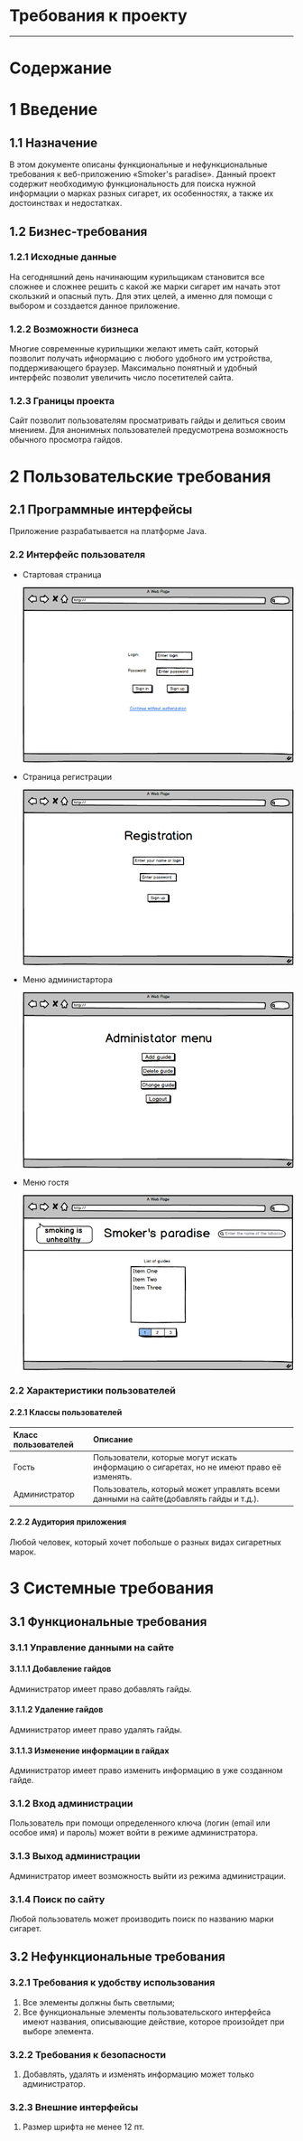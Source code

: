 # Требования к проекту
---
# Содержание

<a name="intro"/>

# 1 Введение

<a name="appointment"/>

## 1.1 Назначение
В этом документе описаны функциональные и нефункциональные требования к веб-приложению «Smoker's paradise». Данный проект содержит необходимую функциональность для поиска нужной информации о марках разных сигарет, их особенностях, а также их достоинствах и недостатках.

<a name="business_requirements"/>

## 1.2 Бизнес-требования

<a name="initial_data"/>

### 1.2.1 Исходные данные
На сегодняшний день начинающим курильщикам становится все сложнее и сложнее решить с какой же марки сигарет им начать этот скользкий и опасный путь. Для этих целей, а именно для помощи с выбором и созздается данное приложение.

<a name="business_opportunities"/>

### 1.2.2 Возможности бизнеса
Многие современные курильщики желают иметь сайт, который позволит получать ифнормацию с любого удобного им устройства, поддерживающего браузер. Максимально понятный и удобный интерфейс позволит увеличить число посетителей сайта.

<a name="project_boundary"/>

### 1.2.3 Границы проекта
Сайт позволит пользователям просматривать гайды и делиться своим мнением. Для анонимных пользователей предусмотрена возможность обычного просмотра гайдов.

<a name="user_requirements"/>

# 2 Пользовательские требования

<a name="software_interfaces"/>

## 2.1 Программные интерфейсы
Приложение разрабатывается на платформе Java.

<a name="user_interface"/>

### 2.2 Интерфейс пользователя

- Стартовая страница

  ![Стартовая страница](mockups/main.png)
  
- Страница регистрации

  ![Страница регистрации](mockups/sign%20up.png)  
  
- Меню администартора

  ![Меню администартора](mockups/admin%20menu.png)

- Меню гостя

  ![Меню гостя](mockups/guest%20menu.png)

### 2.2 Характеристики пользователей

#### 2.2.1 Классы пользователей

| Класс пользователей | Описание |
|:---|:---|
| Гость | Пользователи, которые могут искать информацию о сигаретах, но не имeют право её изменять. |
| Администратор | Пользователь, который может управлять всеми данными на сайте(добавлять гайды и т.д.). |

#### 2.2.2 Аудитория приложения

Любой человек, который хочет побольше о разных видах сигаретных марок.
 
# 3 Системные требования

## 3.1 Функциональные требования
 
### 3.1.1 Управление данными на сайте

#### 3.1.1.1 Добавление гайдов

Администратор имеет право добавлять гайды.
 
#### 3.1.1.2 Удаление гайдов

Администратор имеет право удалять гайды.
 
#### 3.1.1.3 Изменение информации в гайдах

Администратор имеет право изменить информацию в уже созданном гайде.
 
### 3.1.2 Вход администрации

Пользователь при помощи определенного ключа (логин (email или особое имя) и пароль) может войти в режиме администратора.
 
### 3.1.3 Выход администрации 

Администратор имеет возможность выйти из режима администрации.
 
### 3.1.4 Поиск по сайту

Любой пользователь может производить поиск по названию марки сигарет.

## 3.2 Нефункциональные требования

### 3.2.1 Требования к удобству использования

1. Все элементы должны быть светлыми;
2. Все функциональные элементы пользовательского интерфейса имеют названия, описывающие действие, которое произойдет при выборе элемента.

### 3.2.2 Требования к безопасности

1. Добавлять, удалять и изменять информацию может только администратор.


### 3.2.3 Внешние интерфейсы

1. Размер шрифта не менее 12 пт.
